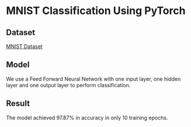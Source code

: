 # MNIST Classification Using PyTorch

## Dataset
[MNIST Dataset](https://www.kaggle.com/oddrationale/mnist-in-csv)

## Model
We use a Feed Forward Neural Network with one input layer, one hidden layer and one output layer to perform classification.

## Result
The model achieved 97.87% in accuracy in only 10 training epochs.